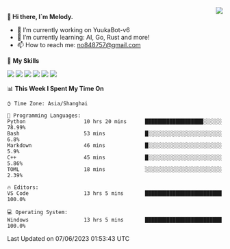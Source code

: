 <a href="#">
  <img align="right" src="https://github-readme-stats.vercel.app/api?username=melodyyuuka&count_private=true&show_icons=true" />
</a>

**👋 Hi there, I`m Melody.**

- 🔭 I’m currently working on YuukaBot-v6
- 🌱 I’m currently learning: AI, Go, Rust and more!
- 📫 How to reach me: no848757@gmail.com

🌟 **My Skills** 

![](https://img.shields.io/badge/-Python-3e74a2?style=flat-square&logo=Python&logoColor=fff)
![](https://img.shields.io/badge/-Java-007396?style=flat-square&logo=OpenJDK&logoColor=fff)
![](https://img.shields.io/badge/-Node.js-339933?style=flat-square&logo=Node.js&logoColor=fff)
![](https://img.shields.io/badge/-Git-f05032?style=flat-square&logo=git&logoColor=fff)
![](https://img.shields.io/badge/-PostgreSQL-4169e1?style=flat-square&logo=PostgreSQL&logoColor=fff)
![](https://img.shields.io/badge/-VSCode-007acc?style=flat-square&logo=Visual-Studio-Code&logoColor=fff)


<!--START_SECTION:waka-->
📊 **This Week I Spent My Time On** 

```text
⌚︎ Time Zone: Asia/Shanghai

💬 Programming Languages: 
Python                   10 hrs 20 mins      ███████████████████░░░░░░   78.99% 
Bash                     53 mins             █░░░░░░░░░░░░░░░░░░░░░░░░   6.8% 
Markdown                 46 mins             █░░░░░░░░░░░░░░░░░░░░░░░░   5.9% 
C++                      45 mins             █░░░░░░░░░░░░░░░░░░░░░░░░   5.86% 
TOML                     18 mins             ░░░░░░░░░░░░░░░░░░░░░░░░░   2.39%

🔥 Editors: 
VS Code                  13 hrs 5 mins       █████████████████████████   100.0%

💻 Operating System: 
Windows                  13 hrs 5 mins       █████████████████████████   100.0%

```


 Last Updated on 07/06/2023 01:53:43 UTC
<!--END_SECTION:waka-->
